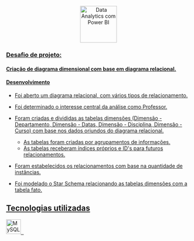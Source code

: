 <p align="center">
<a href="https://www.dio.me/bootcamp/coding-the-future-sysvision-data-analytics" target="_blank" rel="noreferrer">
  <img src="https://hermes.dio.me/tracks/533ac6c6-f653-40e1-8050-da19cd540fa4.png" alt="Data Analytics com Power BI" width="100" height="100"/>
    
### Desafio de projeto: 
#### Criação de diagrama dimensional com base em diagrama relacional.

#### Desenvolvimento
* Foi aberto um diagrama relacional, com vários tipos de relacionamento.

* Foi determinado o interesse central da análise como Professor.

* Foram criadas e divididas as tabelas dimensões (Dimensão - Departamento, Dimensão - Datas, Dimensão - Disciplina, Dimensão - Curso) com base nos dados oriundos do diagrama relacional.
    - As tabelas foram criadas por agrupamentos de informações.
    - As tabelas receberam índices próprios e ID's para futuros relacionamentos.
    
* Foram estabelecidos os relacionamentos com base na quantidade de instâncias.

* Foi modelado o Star Schema relacionando as tabelas dimensões com a tabela fato.

## Tecnologias utilizadas
<p align="left"> 
   <a href="https://www.mysql.com/" target="_blank" rel="noreferrer">
   <img src="https://cdn.jsdelivr.net/gh/devicons/devicon/icons/mysql/mysql-original.svg" alt="MySQL" width="40" height="40"/> &nbsp;
